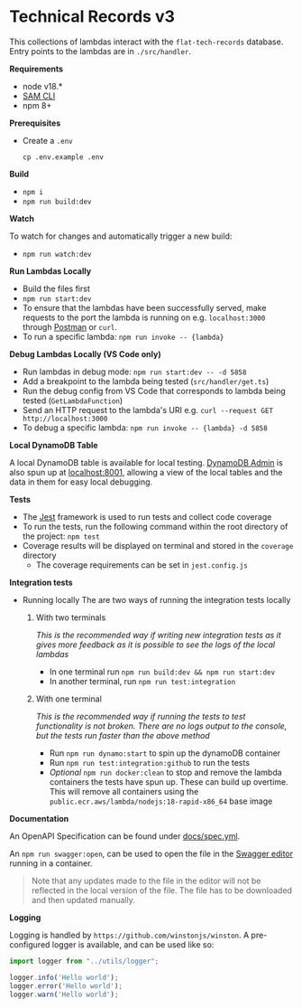 # Technical Records v3

This collections of lambdas interact with the `flat-tech-records` database. Entry points to the lambdas are in `./src/handler`.

**Requirements**

- node v18.*
- [SAM CLI](https://docs.aws.amazon.com/serverless-application-model/latest/developerguide/serverless-sam-cli-install.html)
- npm 8+

**Prerequisites**
- Create a `.env`
    ```shell
    cp .env.example .env
    ```

**Build**

- `npm i`
- `npm run build:dev`

**Watch**

To watch for changes and automatically trigger a new build:
- `npm run watch:dev`


**Run Lambdas Locally**

- Build the files first
- `npm run start:dev`
- To ensure that the lambdas have been successfully served, make requests to the port the lambda is running on e.g. `localhost:3000` through [Postman](https://postman.com/) or `curl`.
- To run a specific lambda: `npm run invoke -- {lambda}`


**Debug Lambdas Locally (VS Code only)**

- Run lambdas in debug mode: `npm run start:dev -- -d 5858`
- Add a breakpoint to the lambda being tested (`src/handler/get.ts`)
- Run the debug config from VS Code that corresponds to lambda being tested (`GetLambdaFunction`)
- Send an HTTP request to the lambda's URI e.g. `curl --request GET http://localhost:3000`
- To debug a specific lambda: `npm run invoke -- {lambda} -d 5858`


**Local DynamoDB Table**

A local DynamoDB table is available for local testing. [DynamoDB Admin](https://github.com/aaronshaf/dynamodb-admin) is also spun up  at [localhost:8001](http://localhost:8001), allowing a view of the local tables and the data in them for easy local debugging. 

**Tests**

- The [Jest](https://jestjs.io/) framework is used to run tests and collect code coverage
- To run the tests, run the following command within the root directory of the project: `npm test`
- Coverage results will be displayed on terminal and stored in the `coverage` directory
    - The coverage requirements can be set in `jest.config.js`

**Integration tests**

- Running locally
The are two ways of running the integration tests locally
    1. With two terminals 

        _This is the recommended way if writing new integration tests as it gives more feedback as it is possible to see the logs of the local lambdas_
        - In one terminal run `npm run build:dev && npm run start:dev`
        - In another terminal, run `npm run test:integration`

    2. With one terminal 

        _This is the recommended way if running the tests to test functionality is not broken. There are no logs output to the console, but the tests run faster than the above method_

        - Run `npm run dynamo:start` to spin up the dynamoDB container
        - Run `npm run test:integration:github` to run the tests
        - _Optional_ `npm run docker:clean` to stop and remove the lambda containers the tests have spun up. These can build up overtime. This will remove all containers using the `public.ecr.aws/lambda/nodejs:18-rapid-x86_64` base image


**Documentation** 

An OpenAPI Specification can be found under [docs/spec.yml](docs/spec.yml). 

An `npm run swagger:open`, can be used to open the file in the [Swagger editor](https://swagger.io/tools/swagger-editor/) running in a container. 
> Note that any updates made to the file in the editor will not be reflected in the local version of the file. The file has to be downloaded and then updated manually.

**Logging**

Logging is handled by `https://github.com/winstonjs/winston`. A pre-configured logger is available, and can be used like so:

```ts
import logger from "../utils/logger";

logger.info('Hello world');
logger.error('Hello world');
logger.warn('Hello world');
```
